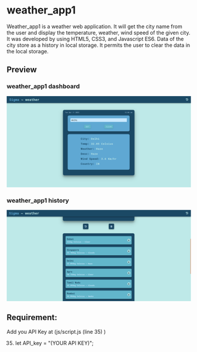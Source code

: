 # weather_app1
  Weather_app1 is a weather web application. It will get the city name from the user and display the temperature, weather, wind speed of the given city. It was developed by using HTML5, CSS3, and Javascript ES6. Data of the city store as a history in local storage. It permits the user to clear the data in the local storage.

## Preview
### weather_app1 dashboard
![weather_app1](images/weather_app1.png)

### weather_app1 history
![weather_app1](images/weather_app1_history.png)

## Requirement:
Add you API Key at (js/script.js (line 35) )

35. let API_key = "(YOUR API KEY)";
